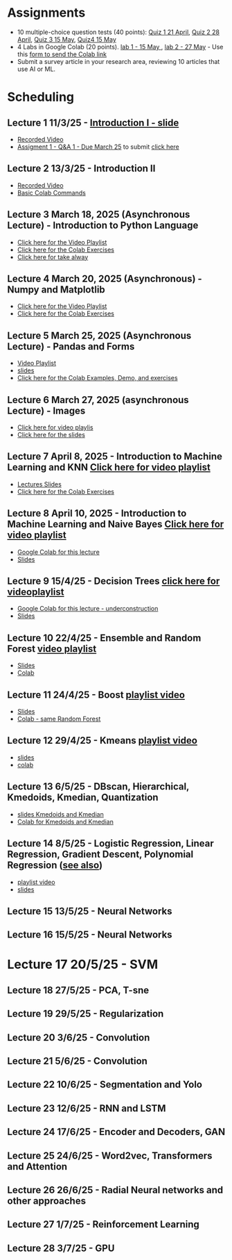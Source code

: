 # Assignments

* 10 multiple-choice question tests (40 points): [Quiz 1  21 April](https://forms.gle/zY94xWyweR6m745s7), [Quiz 2 28 April](https://forms.gle/tE2Xm6vgaG2jTKBk8), [Quiz 3 15 May](https://docs.google.com/forms/d/e/1FAIpQLSeEhMjN8yj8NV9YtL3iltdra0szZ_MMW7cn43BqlKGZ67tYFw/viewform?usp=header), [Quiz4 15 May](https://forms.gle/xLNsW45QGSgh2yoF7)
* 4 Labs in Google Colab (20 points). [lab 1 - 15 May ](https://colab.research.google.com/drive/120a5NQsfi7_NTfihwI3KRyboHgI9eq2u?usp=sharing) , [lab 2 - 27 May](https://colab.research.google.com/drive/1OQibvMtHiEfUlnhYPFIWR2nvRsep6TwA?usp=sharing) - Use this [form to send the Colab link](https://forms.gle/xSKcn3Nrzfd9qiyXA)
* Submit a survey article in your research area, reviewing 10 articles that use AI or ML.  

# Scheduling

##  Lecture 1 11/3/25 - [Introduction I - slide](https://docs.google.com/presentation/d/10jTcNTy6A4eGegUodfMp8QGZ8cTOX7ObdbvcqoAawHU/edit?usp=sharing)
* [Recorded Video](https://www.youtube.com/playlist?list=PLcvOyD_LMr6lPWNXOfIj36AkIHIkYtM48)
* [Assigment 1 - Q&A 1 - Due March 25](https://colab.research.google.com/drive/1fCDq2dGGM_Zmsh58V_VUnBoeoiQ85YZk?usp=sharing)  to submit [click here](https://forms.gle/5NX4DqKMxHTT6eTx8)
  
## Lecture 2 13/3/25  -  Introduction II 

* [Recorded Video](https://www.youtube.com/playlist?list=PLcvOyD_LMr6l0dz9OLstXAbKzWkpaDqmH)
* [Basic Colab Commands](https://colab.research.google.com/drive/13n7krqZdgiSd2a_2LQVAZC1wu4j9Hi_E?usp=sharing)

## Lecture 3 March 18, 2025 (Asynchronous Lecture) - Introduction to Python Language
* [Click here for the Video Playlist](https://www.youtube.com/playlist?list=PLcvOyD_LMr6nuuHEVSuLcK_IKrCDvmQ_c)
* [Click here for the Colab Exercises](https://colab.research.google.com/drive/1kjNadd4g3y7ekMycTsZdA2tu9RpheEL5?usp=sharing)
* [Click here for take alway](https://colab.research.google.com/drive/1MKwIw093UG_S0r9wULwXfH_Xxb-mNbcL?usp=sharing)

## Lecture 4 March 20, 2025 (Asynchronous) - Numpy and Matplotlib
* [Click here for the Video Playlist](https://www.youtube.com/playlist?list=PLcvOyD_LMr6ml8OYhMJHYbhwZtfs_omd_)
* [Click here for the Colab Exercises](https://colab.research.google.com/drive/12h_GKcDJ0Qk9tN_MMXQueC4F4lk6a8SA?usp=sharing)

## Lecture 5 March 25, 2025 (Asynchronous Lecture) - Pandas and Forms
* [Video Playlist](https://www.youtube.com/playlist?list=PLcvOyD_LMr6k9rR2ksgYqTiD6netyeWex)
* [slides](https://docs.google.com/presentation/d/1q_cokY7qyCT-h7TaxWQmRQfWmQH3f0hDf-E_d9sOQro/edit?usp=sharing)
* [Click here for the Colab Examples, Demo, and exercises](https://colab.research.google.com/drive/1C1MSe7n_VbFHG2-eSelpOfCJqM-etOpz?usp=sharing)

## Lecture 6 March 27, 2025 (asynchronous Lecture) - Images
* [Click here for video playlis](https://www.youtube.com/playlist?list=PLcvOyD_LMr6labH-qT5hfaaoCdt43a9bN)
* [Click here for the slides](https://docs.google.com/presentation/d/1k7BQ4Mm7aU-8zrZ2-XWnmCbxXZobr_GEamSiYuxgyl4/edit?usp=sharing)
  
## Lecture 7 April 8, 2025 - Introduction to Machine Learning and KNN  [Click here for video playlist](https://www.youtube.com/playlist?list=PLcvOyD_LMr6mMioLW0nemmdtYCiXkreh0)
* [Lectures Slides](https://github.com/arduinoufv/inf620/blob/main/Lectures2025/inf620__KNN_SupervisED.pdf)
* [Click here for the Colab Exercises](https://colab.research.google.com/drive/12qeE5hynaHqfcURGi3z-W6sKW4uaYlS3?usp=sharing)

## Lecture 8 April 10, 2025  - Introduction to Machine Learning and Naive Bayes [Click here for video playlist](https://www.youtube.com/playlist?list=PLcvOyD_LMr6nyo_mNDtq8vi1EVWqoYAd1)
* [Google Colab for this lecture](https://colab.research.google.com/drive/1aYjULK-l7rgIjxzFNAFcpV9Ixx8KD2qv?usp=sharing)
* [Slides](https://github.com/arduinoufv/inf620/blob/main/Lectures2025/inf620_lecture_8__Naive_Bayes_Supervised.pdf)


## Lecture 9 15/4/25  - Decision Trees [click here for videoplaylist](https://www.youtube.com/playlist?list=PLcvOyD_LMr6nnhNYEt7JfBDsEeQ6yrPNX)
*  [Google Colab for this lecture - underconstruction](https://colab.research.google.com/drive/1Cf6Q6KvN5Jb3MKAiREj1d8wbJzeNmTrt?usp=sharing)
*  [Slides](https://github.com/arduinoufv/inf620/blob/main/Lectures2025/inf620_Lecture_decision_tree.pdf)
## Lecture 10 22/4/25 - Ensemble and Random Forest [video playlist](https://www.youtube.com/playlist?list=PLcvOyD_LMr6nF3c5NF1xDoecWbr85obXf)
* [Slides](https://github.com/arduinoufv/inf620/blob/main/Lectures2025/inf620_Lecture__Random_Forest.pdf)
* [Colab](https://colab.research.google.com/drive/1VbgN5SGmxwCC_z6hrfYRGOSq_z4Ung2o?usp=sharing)
## Lecture 11 24/4/25 - Boost [playlist video](https://www.youtube.com/playlist?list=PLcvOyD_LMr6mS6qMOuQ99nLAxM26t75m_)
* [Slides](https://github.com/arduinoufv/inf620/blob/main/Lectures2025/inf620_Lecture__Boost.pdf)
* [Colab - same Random Forest](https://colab.research.google.com/drive/1VbgN5SGmxwCC_z6hrfYRGOSq_z4Ung2o?usp=sharing)
## Lecture 12 29/4/25 - Kmeans [playlist video](https://www.youtube.com/playlist?list=PLcvOyD_LMr6mMn-BFnf8aIPNpZxNiUJF6)
* [slides](https://github.com/arduinoufv/inf620/blob/main/Lectures2025/Inf620_2025_Lecture_Unsupervised_Learning_and_Cluster__Kmeans__DBscan-1.pdf)
* [colab](https://colab.research.google.com/drive/1uACHSYOilMjXIBNN9bdMaAwvl2rtgPww?usp=sharing)
  
## Lecture 13 6/5/25 - DBscan, Hierarchical, Kmedoids, Kmedian, Quantization
* [slides Kmedoids and Kmedian](https://github.com/arduinoufv/inf620/blob/main/Lectures2025/Inf620_2025_Lecture_Unsupervised_kmedoids__kmedian-1.pdf)
* [Colab for Kmedoids and Kmedian](https://colab.research.google.com/drive/1GxBUrQ685Dfs6QwMWZhaUK4HBksZ30uM?usp=sharing)
## Lecture 14 8/5/25 - Logistic Regression, Linear Regression, Gradient Descent, Polynomial Regression ([see also](https://ufv-inf721-2024-2.lucasnferreira.com/calendario/))
* [playlist video](https://www.youtube.com/playlist?list=PLcvOyD_LMr6k4ISTm4dUqL5rWzWzzEwWJ)
* [slides](https://github.com/arduinoufv/inf620/blob/main/Lectures2025/Inf620_2025_Lecture_Linear__Polinomial__and_Logistic_Regression-3.pdf)
## Lecture 15 13/5/25  - Neural Networks 
## Lecture 16 15/5/25  - Neural Networks
# Lecture 17 20/5/25 - SVM 
## Lecture 18 27/5/25 - PCA, T-sne 
## Lecture 19 29/5/25 - Regularization 
## Lecture 20 3/6/25 - Convolution
## Lecture 21 5/6/25 - Convolution
## Lecture 22 10/6/25  - Segmentation and Yolo
## Lecture 23 12/6/25  - RNN and LSTM
## Lecture 24 17/6/25 - Encoder and Decoders, GAN
## Lecture 25 24/6/25 - Word2vec, Transformers and Attention
## Lecture 26 26/6/25 - Radial Neural networks and other approaches
## Lecture 27 1/7/25 - Reinforcement Learning
## Lecture 28 3/7/25 - GPU 




